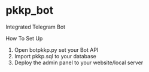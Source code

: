 # pkkp_bot
Integrated Telegram Bot

How To Set Up
1. Open botpkkp.py set your Bot API
2. Import pkkp.sql to your database
3. Deploy the admin panel to your website/local server

